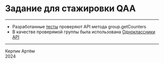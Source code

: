 # Задание для стажировки QAA

---
- Разработанные [тесты](src/test/java/testapp/GroupCounterTest.java) проверяют API метода group.getCounters
- В качестве проверямой группы была использована [Одноклассники API](https://ok.ru/apiok)
---

Керпик Артём <br/>
2024
